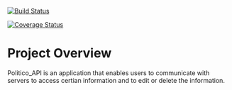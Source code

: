 [![Build Status](https://travis-ci.org/Kimaiyo077/Politico_API.svg?branch=develop)](https://travis-ci.org/Kimaiyo077/Politico_API)

[![Coverage Status](https://coveralls.io/repos/github/Kimaiyo077/Politico_API/badge.svg?branch=develop)](https://coveralls.io/github/Kimaiyo077/Politico_API?branch=develop)

# Project Overview

Politico_API is an application that enables users to communicate with servers to access certian information and to edit or delete the information.
